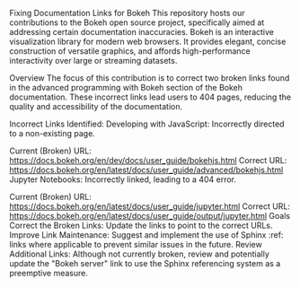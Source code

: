Fixing Documentation Links for Bokeh
This repository hosts our contributions to the Bokeh open source project, specifically aimed at addressing certain documentation inaccuracies. Bokeh is an interactive visualization library for modern web browsers. It provides elegant, concise construction of versatile graphics, and affords high-performance interactivity over large or streaming datasets.

Overview
The focus of this contribution is to correct two broken links found in the advanced programming with Bokeh section of the Bokeh documentation. These incorrect links lead users to 404 pages, reducing the quality and accessibility of the documentation.

Incorrect Links Identified:
Developing with JavaScript: Incorrectly directed to a non-existing page.

Current (Broken) URL: https://docs.bokeh.org/en/dev/docs/user_guide/bokehjs.html
Correct URL: https://docs.bokeh.org/en/latest/docs/user_guide/advanced/bokehjs.html
Jupyter Notebooks: Incorrectly linked, leading to a 404 error.

Current (Broken) URL: https://docs.bokeh.org/en/latest/docs/user_guide/jupyter.html
Correct URL: https://docs.bokeh.org/en/latest/docs/user_guide/output/jupyter.html
Goals
Correct the Broken Links: Update the links to point to the correct URLs.
Improve Link Maintenance: Suggest and implement the use of Sphinx :ref: links where applicable to prevent similar issues in the future.
Review Additional Links: Although not currently broken, review and potentially update the "Bokeh server" link to use the Sphinx referencing system as a preemptive measure.
